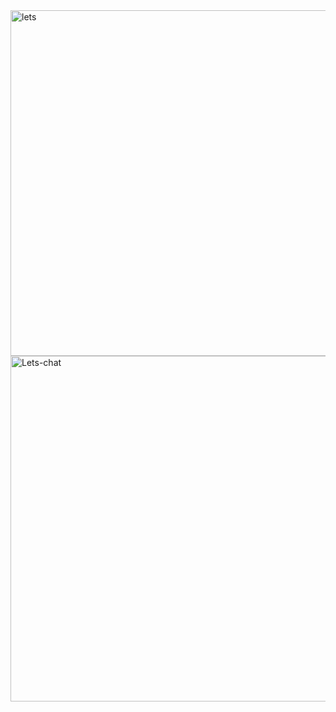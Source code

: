 

<img width="553" alt="lets" src="https://user-images.githubusercontent.com/86628613/197968611-89f6c951-22c6-4ee1-af91-d3bbe168a49a.png">


<img width="553" alt="Lets-chat" src="https://user-images.githubusercontent.com/86628613/197965832-59e1f347-b22d-45ff-b1c3-c7a2b79e95be.png">






